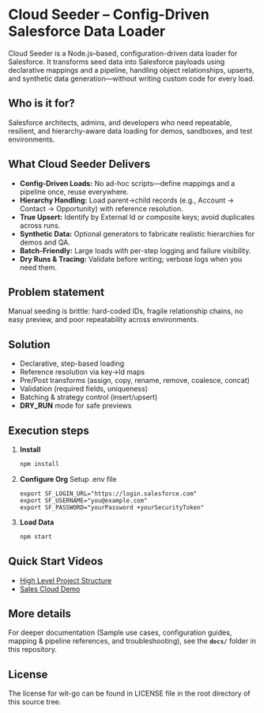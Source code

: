 # Cloud Seeder – Config-Driven Salesforce Data Loader

Cloud Seeder is a Node.js–based, configuration-driven data loader for Salesforce.
It transforms seed data into Salesforce payloads using declarative mappings and a pipeline, handling object relationships, upserts, and synthetic data generation—without writing custom code for every load.

## Who is it for?
Salesforce architects, admins, and developers who need repeatable, resilient, and hierarchy-aware data loading for demos, sandboxes, and test environments.

## What Cloud Seeder Delivers
- **Config-Driven Loads:** No ad-hoc scripts—define mappings and a pipeline once, reuse everywhere.
- **Hierarchy Handling:** Load parent→child records (e.g., Account → Contact → Opportunity) with reference resolution.
- **True Upsert:** Identify by External Id or composite keys; avoid duplicates across runs.
- **Synthetic Data:** Optional generators to fabricate realistic hierarchies for demos and QA.
- **Batch-Friendly:** Large loads with per-step logging and failure visibility.
- **Dry Runs & Tracing:** Validate before writing; verbose logs when you need them.

## Problem statement
Manual seeding is brittle: hard-coded IDs, fragile relationship chains, no easy preview, and poor repeatability across environments.

## Solution
- Declarative, step-based loading
- Reference resolution via key→Id maps
- Pre/Post transforms (assign, copy, rename, remove, coalesce, concat)
- Validation (required fields, uniqueness)
- Batching & strategy control (insert/upsert)
- **DRY_RUN** mode for safe previews

## Execution steps
1. **Install**
   ```bash
   npm install

2. **Configure Org**
Setup .env file
    ```
    export SF_LOGIN_URL="https://login.salesforce.com"
    export SF_USERNAME="you@example.com"
    export SF_PASSWORD="yourPassword +yourSecurityToken"
    ```

3. **Load Data**
   ```bash
   npm start

## Quick Start Videos

- [High Level Project Structure](https://youtu.be/T8UvFeC5emg "High Level")
- [Sales Cloud Demo](https://youtu.be/-xqmWcOttfY "Demo")

## More details

For deeper documentation (Sample use cases, configuration guides, mapping & pipeline references, and troubleshooting), see the **`docs/`** folder in this repository.

## License

The license for wit-go can be found in LICENSE file in the root directory of
this source tree.
